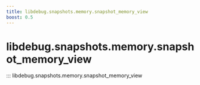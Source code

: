 ```yaml
---
title: libdebug.snapshots.memory.snapshot_memory_view
boost: 0.5
---
```

# libdebug.snapshots.memory.snapshot_memory_view
::: libdebug.snapshots.memory.snapshot_memory_view

